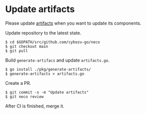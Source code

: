 Update artifacts
================

Please update [artifacts](../artifacts.go) when you want to update its components.

Update repository to the latest state.

```console
$ cd $GOPATH/src/github.com/cybozu-go/neco
$ git checkout main
$ git pull
```

Build `generate-artifacs` and update `artifacts.go`.

```
$ go install ./pkg/generate-artifacts/
$ generate-artifacts > artifacts.go
```

Create a PR.

```
$ git commit -s -m "Update artifacts"
$ git neco review
```

After CI is finished, merge it.

